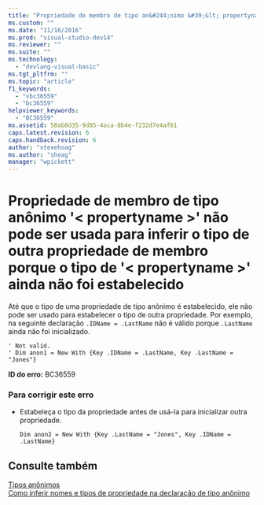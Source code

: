 ```yaml
---
title: "Propriedade de membro de tipo an&#244;nimo &#39;&lt; propertyname &gt;&#39; n&#227;o pode ser usada para inferir o tipo de outra propriedade de membro porque o tipo de &#39;&lt; propertyname &gt;&#39; ainda n&#227;o foi estabelecido | Microsoft Docs"
ms.custom: ""
ms.date: "11/16/2016"
ms.prod: "visual-studio-dev14"
ms.reviewer: ""
ms.suite: ""
ms.technology: 
  - "devlang-visual-basic"
ms.tgt_pltfrm: ""
ms.topic: "article"
f1_keywords: 
  - "vbc36559"
  - "bc36559"
helpviewer_keywords: 
  - "BC36559"
ms.assetid: 58ab8d35-9d85-4aca-8b4e-f232d7e4af61
caps.latest.revision: 6
caps.handback.revision: 6
author: "stevehoag"
ms.author: "shoag"
manager: "wpickett"
---
```

# Propriedade de membro de tipo an&#244;nimo &#39;&lt; propertyname &gt;&#39; n&#227;o pode ser usada para inferir o tipo de outra propriedade de membro porque o tipo de &#39;&lt; propertyname &gt;&#39; ainda n&#227;o foi estabelecido
Até que o tipo de uma propriedade de tipo anônimo é estabelecido, ele não pode ser usado para estabelecer o tipo de outra propriedade. Por exemplo, na seguinte declaração `.IDName = .LastName` não é válido porque `.LastName` ainda não foi inicializado.  
  
```  
' Not valid.   
' Dim anon1 = New With {Key .IDName = .LastName, Key .LastName = "Jones"}   
```  
  
 **ID do erro:** BC36559  
  
### Para corrigir este erro  
  
-   Estabeleça o tipo da propriedade antes de usá\-la para inicializar outra propriedade.  
  
    ```  
    Dim anon2 = New With {Key .LastName = "Jones", Key .IDName = .LastName}  
    ```  
  
## Consulte também  
 [Tipos anônimos](../../visual-basic/programming-guide/language-features/objects-and-classes/anonymous-types.md)   
 [Como inferir nomes e tipos de propriedade na declaração de tipo anônimo](../../visual-basic/programming-guide/language-features/objects-and-classes/how-to-infer-property-names-and-types-in-anonymous-type-declarations.md)